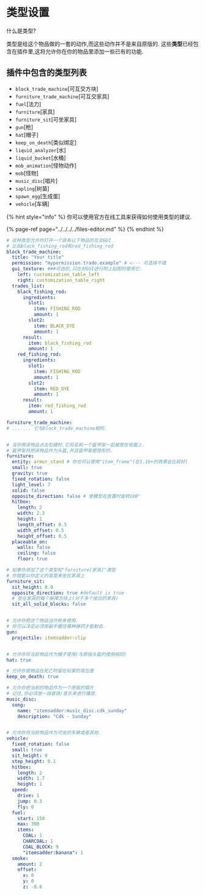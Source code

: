 # 类型设置

什么是类型?

类型是给这个物品做的一套的动作,而这些动作并不是来自原版的. 这些**类型**已经包含在插件里,这将允许你在你的物品里添加一些已有的功能.

## 插件中包含的类型列表

* `block_trade_machine`\[可互交方块\]
* `furniture_trade_machine`\[可互交家具\]
* `fuel`\[法力\]
* `furniture`\[家具\]
* `furniture_sit`\[可坐家具\]
* `gun`\[枪\]
* `hat`\[帽子\]
* `keep_on_death`\[类似绑定\]
* `liquid_analyzer`\[水\]
* `liquid_bucket`\[水桶\]
* `mob_animation`\[怪物动作\]
* `mob`\[怪物\]
* `music_disc`\[唱片\]
* `sapling`\[树苗\]
* `spawn_egg`\[生成蛋\]
* `vehicle`\[车辆\]

{% hint style="info" %}
你可以使用官方在线工具来获得如何使用类型的建议.

{% page-ref page="../../../../files-editor.md" %}
{% endhint %}

```yaml
# 这种类型允许你打开一个具有以下物品的互交GUI
# 比如black_fishing_rod和red_fishing_rod
block_trade_machine:
  title: "Your title"
  permission: "mypermission.trade.example" # <--- 可选择不填
  gui_texture: ###可选的,只在对GUI进行附上贴图时使用它.
    left: customization_table_left
    right: customization_table_right
  trades_list:
    black_fishing_rod:
      ingredients:
        slot1:
          item: FISHING_ROD
          amount: 1
        slot2:
          item: BLACK_DYE
          amount: 1
      result:
        item: black_fishing_rod
        amount: 1
    red_fishing_rod:
      ingredients:
        slot1:
          item: FISHING_ROD
          amount: 1
        slot2:
          item: RED_DYE
          amount: 1
      result:
        item: red_fishing_rod
        amount: 1

furniture_trade_machine:
# ....... 它与block_trade_machine相同.


# 当你用该物品点击右键时,它将会和一个盔甲架一起被放在地面上.
# 盔甲架将把该物品作为头盔,并且盔甲架是隐形的.
furniture:
  entity: armor_stand # 你也可以使用"item_frame"(在1.16+的效果会比较好)
  small: true
  gravity: true
  fixed_rotation: false
  light_level: 7  
  solid: false
  opposite_direction: false # 使模型在放置时旋转180°
  hitbox:
    length: 2
    width: 2.3
    height: 1
    length_offset: 0.5
    width_offset: 0.5
    height_offset: 0.5
  placeable_on:
    walls: false
    ceiling: false
    floor: true

# 如果你添加了这个类型和"furniture[家具]"类型
# 你就能以你定义的高度来坐在家具上
furniture_sit:
  sit_height: 0.9
  opposite_direction: true #default is true
  # 坐在家具的每个屏障方块上(对于多个座位的家具)
  sit_all_solid_blocks: false


# 允许你把这个物品当作枪来使用.
# 你可以决定必须用副手握住哪种弹药才能射击.
gun:
  projectile: itemsadder:clip


# 允许你将当前物品作为帽子使用(与原版头盔的使用相同)
hat: true

# 允许你使物品在死亡时留在玩家的背包里
keep_on_death: true

# 允许你把当前的物品作为一个原版的唱片
# 记住,你必须放一段音效/音乐来进行播放.
music_disc:
  song:
    name: "itemsadder:music_disc.cdk_sunday"
    description: "Cdk - Sunday"


# 允许你将当前物品作为可坐的车辆或者其他.
vehicle:
  fixed_rotation: false
  small: true
  sit_height: 0
  step_height: 0.1
  hitbox:
    length: 2
    width: 1.7
    height: 1
  speed:
    drive: 1
    jump: 0.3
    fly: 0
  fuel:
    start: 150
    max: 300
    items:
      COAL: 1
      CHARCOAL: 1
      COAL_BLOCK: 9
      "itemsadder:banana": 1
  smoke:
    amount: 2
    offset:
      x: 0
      y: 0
      z: -0.8
```

